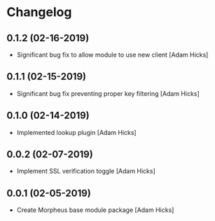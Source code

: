 # Changelog

## 0.1.2 (02-16-2019)
* Significant bug fix to allow module to use new client [Adam Hicks]

## 0.1.1 (02-15-2019)
* Significant bug fix preventing proper key filtering [Adam Hicks]

## 0.1.0 (02-14-2019)
* Implemented lookup plugin [Adam Hicks]

## 0.0.2 (02-07-2019)
* Implement SSL verification toggle [Adam Hicks]

## 0.0.1 (02-05-2019)
* Create Morpheus base module package [Adam Hicks]
